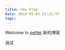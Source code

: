 ```yaml
---
title: new blog
date: 2018-05-01 21:21:57
tags:
---
```


Welcome to [petter](https://lyc152.github.io/) 新的博客

测试